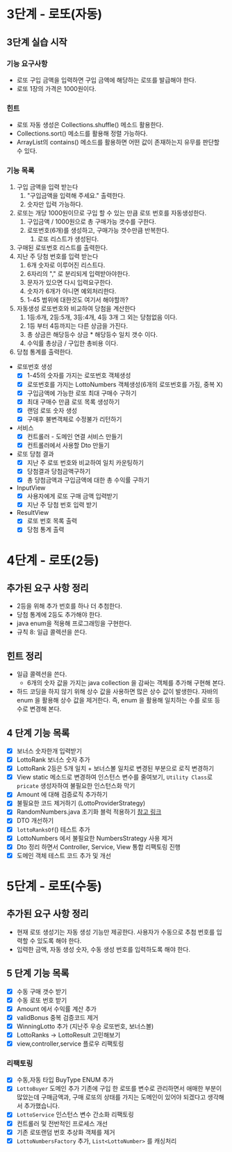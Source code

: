 # 3단계 - 로또(자동)

## 3단계 실습 시작

### 기능 요구사항

- 로또 구입 금액을 입력하면 구입 금액에 해당하는 로또를 발급해야 한다.
- 로또 1장의 가격은 1000원이다.

### 힌트

- 로또 자동 생성은 Collections.shuffle() 메소드 활용한다.
- Collections.sort() 메소드를 활용해 정렬 가능하다.
- ArrayList의 contains() 메소드를 활용하면 어떤 값이 존재하는지 유무를 판단할 수 있다.

### 기능 목록

1. 구입 금액을 입력 받는다
    1. "구입금액을 입력해 주세요." 출력한다.
    2. 숫자만 입력 가능하다.
2. 로또는 개당 1000원이므로 구입 할 수 있는 만큼 로또 번호를 자동생성한다.
    1. 구입금액 / 1000원으로 총 구매가능 갯수를 구한다.
    2. 로또번호(6개)를 생성하고, 구매가능 갯수만큼 반복한다.
        1. 로또 리스트가 생성된다.
3. 구매된 로또번호 리스트를 출력한다.
4. 지난 주 당첨 번호를 입력 받는다
    1. 6개 숫자로 이루어진 리스트다.
    2. 6자리의 "," 로 분리되게 입력받아야한다.
    3. 문자가 있으면 다시 입력요구한다.
    4. 숫자가 6개가 아니면 예외처리한다.
    5. 1-45 범위에 대한것도 여기서 해야할까?
5. 자동생성 로또번호와 비교하여 당첨을 계산한다
    1. 1등:6개, 2등:5개, 3등:4개, 4등 3개 그 외는 당첨없음 이다.
    2. 1등 부터 4등까지는 다른 상금을 가진다.
    3. 총 상금은 해당등수 상금 * 해당등수 일치 갯수 이다.
    4. 수익률 총상금 / 구입한 총비용 이다.
6. 당첨 통계를 출력한다.


- 로또번호 생성
    - [X] 1-45의 숫자를 가지는 로또번호 객체생성
    - [X] 로또번호를 가지는 LottoNumbers 객체생성(6개의 로또번호를 가짐, 중복 X)
    - [X] 구입금액에 가능한 로또 최대 구매수 구하기
    - [X] 최대 구매수 만큼 로또 목록 생성하기
    - [X] 랜덤 로또 숫자 생성
    - [X] 구매후 불변객체로 수정불가 리턴하기
- 서비스
    - [X] 컨트롤러 - 도메인 연결 서비스 만들기
    - [X] 컨트롤러에서 사용할 Dto 만들기
- 로또 당첨 결과
    - [X] 지난 주 로또 번호와 비교하여 일치 카운팅하기
    - [X] 당첨결과 당첨금액구하기
    - [X] 총 당첨금액과 구입금액에 대한 총 수익률 구하기
- InputView
    - [X] 사용자에게 로또 구매 금액 입력받기
    - [X] 지난 주 당첨 번호 입력 받기
- ResultView
    - [X] 로또 번호 목록 출력
    - [X] 당첨 통계 출력

# 4단계 - 로또(2등)

## 추가된 요구 사항 정리

- 2등을 위해 추가 번호를 하나 더 추첨한다.
- 당첨 통계에 2등도 추가해야 한다.
- java enum을 적용해 프로그래밍을 구현한다.
- 규칙 8: 일급 콜렉션을 쓴다.

## 힌트 정리

- 일급 콜렉션을 쓴다.
    - 6개의 숫자 값을 가지는 java collection 을 감싸는 객체를 추가해 구현해 본다.
- 하드 코딩을 하지 않기 위해 상수 값을 사용하면 많은 상수 값이 발생한다. 자바의 enum 을 활용해 상수 값을 제거한다. 즉, enum 을 활용해 일치하는 수를 로또 등수로 변경해 본다.

## 4 단계 기능 목록

- [X] 보너스 숫자한개 입력받기
- [X] LottoRank 보너스 숫자 추가
- [X] LottoRank 2등은 5개 일치 + 보너스볼 일치로 변경된 부분으로 로직 변경하기
- [X] View static 메소드로 변경하여 인스턴스 변수를 줄여보기,
  `Utility Class`로 `pricate` 생성자하여 불필요한 인스턴스화 막기
- [X] Amount 에 대해 검증로직 추가하기
- [X] 불필요한 코드 제거하기 (LottoProviderStrategy)
- [X] RandomNumbers.java 초기화 블럭
  적용하기 [참고 링크](https://velog.io/@tomato2532/%EC%B4%88%EA%B8%B0%ED%99%94-%EB%B8%94%EB%9F%AD%EA%B3%BC-%EC%83%9D%EC%84%B1%EC%9E%90)
- [X] DTO 개선하기
- [X] `lottoRanksOf`() 테스트 추가
- [X] LottoNumbers 에서 불필요한 NumbersStrategy 사용 제거
- [X] Dto 정리 하면서 Controller, Service, View 통합 리팩토링 진행
- [X] 도메인 객체 테스트 코드 추가 및 개선

# 5단계 - 로또(수동)

## 추가된 요구 사항 정리

- 현재 로또 생성기는 자동 생성 기능만 제공한다. 사용자가 수동으로 추첨 번호를 입력할 수 있도록 해야 한다.
- 입력한 금액, 자동 생성 숫자, 수동 생성 번호를 입력하도록 해야 한다.

## 5 단계 기능 목록

- [X] 수동 구매 갯수 받기
- [X] 수동 로또 번호 받기
- [X] Amount 에서 수익률 계산 추가
- [X] validBonus 중복 검증코드 제거
- [X] WinningLotto 추가 (지난주 우승 로또번호, 보너스볼)
- [X] LottoRanks -> LottoResult 고민해보기
- [X] view,controller,service 플로우 리팩토링

### 리팩토링

- [X] 수동,자동 타입 BuyType ENUM 추가
- [X] `LottoBuyer` 도메인 추가 기존에 구입 한 로또를 변수로 관리하면서 애매한 부분이 많았는데 구매금액과, 구매 로또의 상태를 가지는 도메인이 있어야 되겠다고 생각해서 추가했습니다.
- [X] `LottoService` 인스턴스 변수 간소화 리팩토링
- [X] 컨트롤러 및 전반적인 프로세스 개선
- [X] 기존 로또랜덤 번호 추상화 객체를 제거
- [X] `LottoNumbersFactory` 추가, `List<LottoNumber>` 를 캐싱처리  